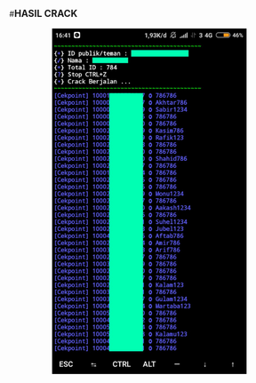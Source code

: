 #<big><h><b>HASIL CRACK 
<p align="center">
  <img src="ss.png" width="350" title="hover text">
</p>
